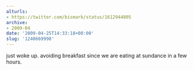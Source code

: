 ```yaml
---
alturls:
- https://twitter.com/bismark/status/1612944805
archive:
- 2009-04
date: '2009-04-25T14:33:18+00:00'
slug: '1240669998'
---
```


just woke up. avoiding breakfast since we are eating at sundance in a few hours.

